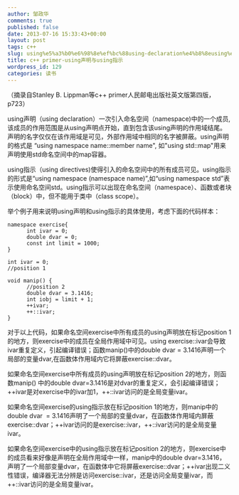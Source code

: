 ```yaml
---
author: 邹政华
comments: true
published: false
date: 2013-07-16 15:33:43+00:00
layout: post
tags: c++
slug: using%e5%a3%b0%e6%98%8e%ef%bc%88using-declaration%e4%b8%8eusing%e6%8c%87%e7%a4%bausing-directive
title: c++ primer-using声明与using指示
wordpress_id: 129
categories: 读书
---
```


（摘录自Stanley B. Lippman等c++ primer人民邮电出版社英文版第四版，p723）

using声明（using declaration）一次引入命名空间（namespace)中的一个成员,该成员的作用范围是从using声明点开始，直到包含该using声明的作用域结尾。声明的名字仅仅在该作用域是可见，外部作用域中相同的名字被屏蔽。using声明的格式是 “using namespace name::member name", 如"using std::map"用来声明使用std命名空间中的map容器。


using指示（using directives)使得引入的命名空间中的所有成员可见。using指示的形式是“using namespace (namespace name)”,如“using namespace std”表示使用命名空间std。using指示可以出现在命名空间（namespace）、函数或者块（block）中，但不能用于类中（class scope）。


举个例子用来说明using声明和using指示的具体使用，考虑下面的代码样本：

    
    namespace exercise{
          int ivar = 0;
          double dvar = 0;
          const int limit = 1000;
    }
          
    int ivar = 0;
    //position 1
          
    void manip() {
          //position 2
          double dvar = 3.1416;
          int iobj = limit + 1;
          ++ivar;
          ++::ivar;
    }


对于以上代码，如果命名空间exercise中所有成员的using声明放在标记position 1的地方，则exercise中的成员在全局作用域中可见。using exercise::ivar会导致ivar重复定义，引起编译错误；函数manip()中的double dvar = 3.1416声明一个局部的变量dvar,在函数体作用域内它将屏蔽exercise::dvar。

如果命名空间exercise中所有成员的using声明放在标记position 2的地方，则函数manip() 中的double dvar=3.1416是对dvar的重复定义，会引起编译错误；++ivar是对exercise中的ivar加1，++::ivar访问的是全局变量ivar。

如果命名空间exercise的using指示放在标记position 1的地方，则manip中的double dvar  = 3.1416声明了一个局部的变量dvar，在函数体作用域内屏蔽exercise::dvar；++ivar访问的是exercise::ivar，++::ivar访问的是全局变量ivar。

如果命名空间exercise中的using指示放在标记position 2的地方，则exercise中的成员看来好像是声明在全局作用域中一样，manip中的double dvar=3.1416，声明了一个局部变量dvar，在函数体中它将屏蔽exercise::dvar；++ivar出现二义性错误，编译器无法分辨是访问exercise::ivar，还是访问全局变量ivar，而++::ivar访问的是全局变量ivar。
